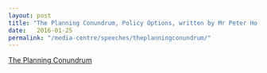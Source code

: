 ```yaml
---
layout: post
title: "The Planning Conundrum, Policy Options, written by Mr Peter Ho, 25 Jan 2016"
date:   2016-01-25
permalink: "/media-centre/speeches/theplanningconundrum/"
---
```


[The Planning Conundrum](http://policyoptions.irpp.org/magazines/january-2016/theplanningconundrum/)

